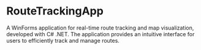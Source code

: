 # RouteTrackingApp
A WinForms application for real-time route tracking and map visualization, developed with C# .NET. The application provides an intuitive interface for users to efficiently track and manage routes.
